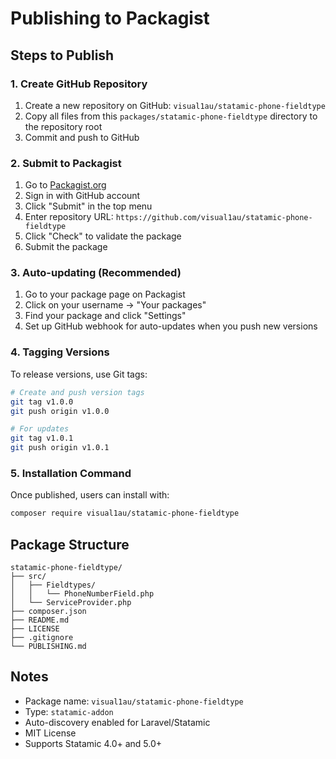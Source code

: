 # Publishing to Packagist

## Steps to Publish

### 1. Create GitHub Repository

1. Create a new repository on GitHub: `visual1au/statamic-phone-fieldtype`
2. Copy all files from this `packages/statamic-phone-fieldtype` directory to the repository root
3. Commit and push to GitHub

### 2. Submit to Packagist

1. Go to [Packagist.org](https://packagist.org)
2. Sign in with GitHub account
3. Click "Submit" in the top menu
4. Enter repository URL: `https://github.com/visual1au/statamic-phone-fieldtype`
5. Click "Check" to validate the package
6. Submit the package

### 3. Auto-updating (Recommended)

1. Go to your package page on Packagist
2. Click on your username → "Your packages"
3. Find your package and click "Settings"
4. Set up GitHub webhook for auto-updates when you push new versions

### 4. Tagging Versions

To release versions, use Git tags:

```bash
# Create and push version tags
git tag v1.0.0
git push origin v1.0.0

# For updates
git tag v1.0.1
git push origin v1.0.1
```

### 5. Installation Command

Once published, users can install with:

```bash
composer require visual1au/statamic-phone-fieldtype
```

## Package Structure

```
statamic-phone-fieldtype/
├── src/
│   ├── Fieldtypes/
│   │   └── PhoneNumberField.php
│   └── ServiceProvider.php
├── composer.json
├── README.md
├── LICENSE
├── .gitignore
└── PUBLISHING.md
```

## Notes

- Package name: `visual1au/statamic-phone-fieldtype`
- Type: `statamic-addon`
- Auto-discovery enabled for Laravel/Statamic
- MIT License
- Supports Statamic 4.0+ and 5.0+
